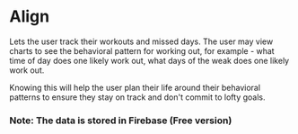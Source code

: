# Align

Lets the user track their workouts and missed days. The user may view charts to see the behavioral pattern for working out, for example - what time of day does one likely work out, what days of the weak does one likely work out. 

Knowing this will help the user plan their life around their behavioral patterns to ensure they stay on track and don't commit to lofty goals. 

### Note: The data is stored in Firebase (Free version)

